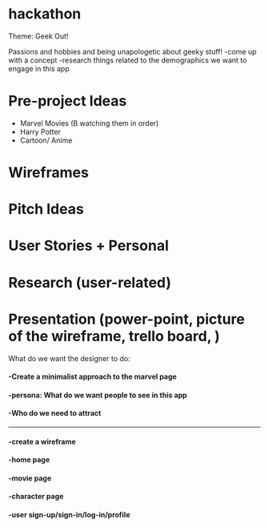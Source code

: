 # hackathon

Theme: Geek Out!

Passions and hobbies and being unapologetic about geeky stuff!
-come up with a concept
-research things related to the demographics we want to engage in this app

# Pre-project Ideas
- Marvel Movies (B watching them in order)
- Harry Potter
- Cartoon/ Anime

# Wireframes


# Pitch Ideas


# User Stories + Personal


# Research (user-related)
    


# Presentation (power-point, picture of the wireframe, trello board, )



What do we want the designer to do:
#### -Create a minimalist approach to the marvel page
####  -persona: What do we want people to see in this app
####  -Who do we need to attract 
---------------------------------------------------
#### -create a wireframe
####  -home page
#### -movie page
#### -character page
####  -user sign-up/sign-in/log-in/profile